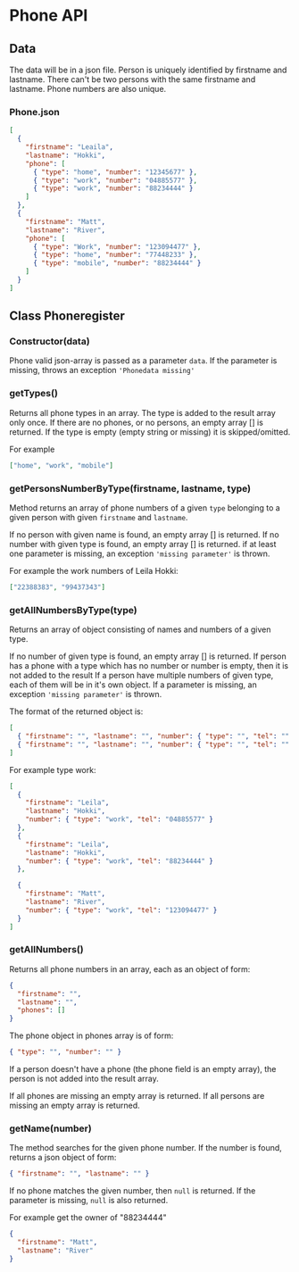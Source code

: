 # Phone API

## Data

The data will be in a json file. Person is uniquely identified by firstname and lastname. There can't be two persons with the same firstname and lastname. Phone numbers are also unique.

### Phone.json

```json
[
  {
    "firstname": "Leaila",
    "lastname": "Hokki",
    "phone": [
      { "type": "home", "number": "12345677" },
      { "type": "work", "number": "04885577" },
      { "type": "work", "number": "88234444" }
    ]
  },
  {
    "firstname": "Matt",
    "lastname": "River",
    "phone": [
      { "type": "Work", "number": "123094477" },
      { "type": "home", "number": "77448233" },
      { "type": "mobile", "number": "88234444" }
    ]
  }
]
```

## Class Phoneregister

### **Constructor(data)**

Phone valid json-array is passed as a parameter `data`. If the parameter is missing, throws an exception `'Phonedata missing'`

### **getTypes()**

Returns all phone types in an array. The type is added to the result array only once. If there are no phones, or no persons, an empty array [] is returned. If the type is empty (empty string or missing) it is skipped/omitted.

For example

```json
["home", "work", "mobile"]
```

### **getPersonsNumberByType(firstname, lastname, type)**

Method returns an array of phone numbers of a given `type` belonging to a given person with given `firstname` and `lastname`.

If no person with given name is found, an empty array [] is returned.
If no number with given type is found, an empty array [] is returned.
if at least one parameter is missing, an exception `'missing parameter'` is thrown.

For example the work numbers of Leila Hokki:

```json
["22388383", "99437343"]
```

### **getAllNumbersByType(type)**

Returns an array of object consisting of names and numbers of a given type.

If no number of given type is found, an empty array [] is returned.
If person has a phone with a type which has no number or number is empty, then it is not added to the result
If a person have multiple numbers of given type, each of them will be in it's own object.
If a parameter is missing, an exception `'missing parameter'` is thrown.

The format of the returned object is:

```json
[
  { "firstname": "", "lastname": "", "number": { "type": "", "tel": "" } },
  { "firstname": "", "lastname": "", "number": { "type": "", "tel": "" } }
]
```

For example type work:

```json
[
  {
    "firstname": "Leila",
    "lastname": "Hokki",
    "number": { "type": "work", "tel": "04885577" }
  },
  {
    "firstname": "Leila",
    "lastname": "Hokki",
    "number": { "type": "work", "tel": "88234444" }
  },

  {
    "firstname": "Matt",
    "lastname": "River",
    "number": { "type": "work", "tel": "123094477" }
  }
]
```

### **getAllNumbers()**

Returns all phone numbers in an array, each as an object of form:

```json
{
  "firstname": "",
  "lastname": "",
  "phones": []
}
```

The phone object in phones array is of form:

```json
{ "type": "", "number": "" }
```

If a person doesn't have a phone (the phone field is an empty array), the person is not added into the result array.

If all phones are missing an empty array is returned.
If all persons are missing an empty array is returned.

### **getName(number)**

The method searches for the given phone number. If the number is found, returns a json object of form:

```json
{ "firstname": "", "lastname": "" }
```

If no phone matches the given number, then `null` is returned.
If the parameter is missing, `null` is also returned.

For example get the owner of "88234444"

```json
{
  "firstname": "Matt",
  "lastname": "River"
}
```
